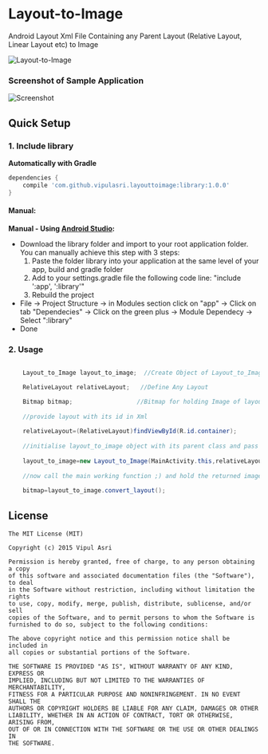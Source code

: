 # Layout-to-Image
Android Layout Xml File Containing any Parent Layout (Relative Layout, Linear Layout etc) to Image

![Layout-to-Image](https://github.com/vipulasri/Layout-to-Image/blob/master/header.png)

### Screenshot of Sample Application

![Screenshot](https://github.com/vipulasri/Layout-to-Image/blob/master/Screenshot1.png)

## Quick Setup

### 1. Include library

**Automatically with Gradle**

``` gradle
dependencies {
    compile 'com.github.vipulasri.layouttoimage:library:1.0.0'
}
```

#### Manual:
**Manual - Using [Android Studio](https://developer.android.com/sdk/installing/studio.html):**
 * Download the library folder and import to your root application folder. 
You can manually achieve this step with 3 steps: 
    1. Paste the folder library into your application at the same level of your app, build and gradle folder
    2. Add to your settings.gradle file the following code line:
    "include ':app', ':library'"
    3. Rebuild the project
 * File → Project Structure → in Modules section click on "app" → Click on tab "Dependecies" → Click on the green plus → Module Dependecy → Select ":library"
 * Done 
 
 ### 2. Usage
 
``` java

    Layout_to_Image layout_to_image;  //Create Object of Layout_to_Image Class

    RelativeLayout relativeLayout;   //Define Any Layout

    Bitmap bitmap;                  //Bitmap for holding Image of layout
    
    //provide layout with its id in Xml
    
    relativeLayout=(RelativeLayout)findViewById(R.id.container);  
    
    //initialise layout_to_image object with its parent class and pass parameters as (<Current Activity>,<layout onject>)    
    
    layout_to_image=new Layout_to_Image(MainActivity.this,relativeLayout);
    
    //now call the main working function ;) and hold the returned image in bitmap
    
    bitmap=layout_to_image.convert_layout();

```

## License


    The MIT License (MIT)

    Copyright (c) 2015 Vipul Asri

    Permission is hereby granted, free of charge, to any person obtaining a copy
    of this software and associated documentation files (the "Software"), to deal
    in the Software without restriction, including without limitation the rights
    to use, copy, modify, merge, publish, distribute, sublicense, and/or sell
    copies of the Software, and to permit persons to whom the Software is
    furnished to do so, subject to the following conditions:

    The above copyright notice and this permission notice shall be included in
    all copies or substantial portions of the Software.

    THE SOFTWARE IS PROVIDED "AS IS", WITHOUT WARRANTY OF ANY KIND, EXPRESS OR
    IMPLIED, INCLUDING BUT NOT LIMITED TO THE WARRANTIES OF MERCHANTABILITY,
    FITNESS FOR A PARTICULAR PURPOSE AND NONINFRINGEMENT. IN NO EVENT SHALL THE
    AUTHORS OR COPYRIGHT HOLDERS BE LIABLE FOR ANY CLAIM, DAMAGES OR OTHER
    LIABILITY, WHETHER IN AN ACTION OF CONTRACT, TORT OR OTHERWISE, ARISING FROM,
    OUT OF OR IN CONNECTION WITH THE SOFTWARE OR THE USE OR OTHER DEALINGS IN
    THE SOFTWARE.
